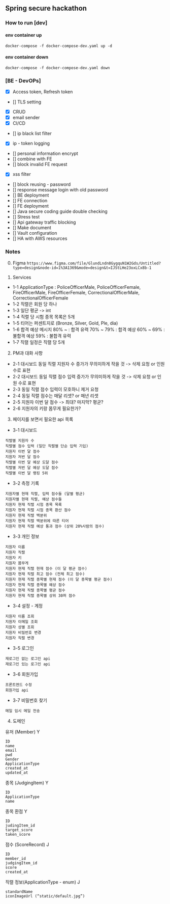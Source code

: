 ## Spring secure hackathon

### How to run [dev]

#### env container up
```
docker-compose -f docker-compose-dev.yaml up -d
```

#### env container down
```
docker-compose -f docker-compose-dev.yaml down
```

### [BE - DevOPs]
- [x] Access token, Refresh token
- [] TLS setting
- [x] CRUD
- [x] email sender
- [x] CI/CD
- [] ip black list filter
- [x] ip - token logging
- [] personal information encrypt
- [] combine with FE
- [] block invalid FE request
- [x] xss filter
- [] block reusing - password
- [] response message login with old password
- [] BE deployment
- [] FE connection
- [] FE deployment
- [] Java secure coding guide double checking
- [] Stress test
- [] Api gateway traffic blocking
- [] Make document
- [] Vault configuration
- [] HA with AWS resources

### Notes
0. Figma
`https://www.figma.com/file/GlundLndn8GygquN1W2Gds/Untitled?type=design&node-id=1%3A1369&mode=design&t=IJStLHe23oxLCx8b-1`

1. Services
- 1-1 ApplicationType : PoliceOfficerMale, PoliceOfficerFemale, FireOfficerMale, FireOfficerFemale, CorrectionalOfficerMale, CorrectionalOfficerFemale
- 1-2 직렬은 회원 당 하나
- 1-3 일단 평균 -> int
- 1-4 직렬 당 시험 종목 목록은 5개
- 1-5 티어는 퍼센트지로 (Bronze, Silver, Gold, Ple, dia)
- 1-6 합격 예상 메시지
  80% ~ : 합격 유력
  70% ~ 79% : 합격 예상
  60% ~ 69% : 불합격 예상
  59% : 불합격 유력
- 1-7 직렬 일정은 직렬 당 5개

2. PM과 대화 사항
- 2-1 대시보드 동일 직렬 지원자 수 증가가 무의미하게 작을 것 -> 삭제 요청 or 인원 수로 표현
- 2-2 대시보드 동일 직렬 점수 입력 증가가 무의미하게 작을 것 -> 삭제 요청 or 인원 수로 표현
- 2-3 동일 직렬 점수 입력이 모호하니 제거 요청
- 2-4 동일 직렬 점수는 매달 리셋? or 매년 리셋
- 2-5 지원자 이번 달 점수 -> 최대? 마지막? 평균?
- 2-6 지원자의 키랑 몸무게 필요한가?

3. 페이지를 보면서 필요한 api 목록
- 3-1 대시보드
```
직렬별 지원자 수
직렬별 점수 입력 (일단 직렬별 단순 입력 기입)
지원자 이번 달 점수
지원자 저번 달 점수
직렬별 이번 달 예상 도달 점수
직렬별 저번 달 예상 도달 점수
직렬별 이번 달 랭킹 5위
```
- 3-2 측정 기록
```
지원자별 현재 직렬, 입력 점수들 (달별 평균)
지원자별 현재 직렬, 예상 점수들
지원자 현재 직렬 시험 종목 목록
지원자 현재 직렬 시험 종목 환산 점수
지원자 현재 직렬 백분위
지원자 현재 직렬 백분위에 따른 티어
지원자 현재 직렬 예상 통과 점수 (상위 20%사람의 점수)
```
- 3-3 개인 정보
```
지원자 이름
지원자 직렬
지원자 키
지원자 몸무게
지원자 현재 직렬 현재 점수 (이 달 평균 점수)
지원자 현재 직렬 최고 점수 (전체 최고 점수)
지원자 현재 직렬 종목별 현재 점수 (이 달 종목별 평균 점수)
지원자 현재 직렬 종목별 예상 점수
지원자 현재 직렬 종목별 평균 점수
지원자 현재 직렬 종목별 상위 30퍼 점수
```

- 3-4 설정 - 계정
```
지원자 이름 조회
지원자 이메일 조회
지원자 성별 조회
지원자 비밀번호 변경
지원자 직렬 변경
```

- 3-5 로그인
```
재로그인 없는 로그인 api
재로그인 있는 로그인 api
```

- 3-6 회원가입
```
프론트엔드 수정
회원가입 api
```

- 3-7 비밀번호 찾기
```
메일 임시 메일 전송
```

4. 도메인

유저 (Member) Y
```
ID
name
email
pwd
Gender
ApplicationType
created_at
updated_at
```

종목 (JudgingItem)	Y
```
ID
ApplicationType
name
```

종목 환점	Y
```
ID
judingItem_id
target_score
taken_score
```

점수 (ScoreRecord) J
```
ID
member_id
judgingItem_id
score
created_at
```

직렬 정보(ApplicationType - enum) J
```
standardName
iconImageUrl (“static/default.jpg”)
```
